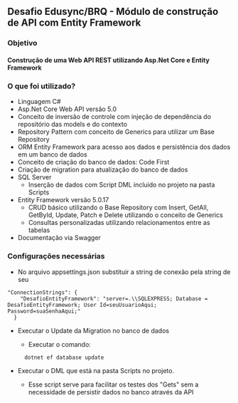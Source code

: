 ## Desafio Edusync/BRQ -  Módulo de construção de API com Entity Framework

### Objetivo
#### Construção de uma Web API REST utilizando Asp.Net Core e Entity Framework

### O que foi utilizado?
 - Linguagem C#
 - Asp.Net Core Web API versão 5.0
 - Conceito de inversão de controle com injeção de dependência do repositório das models e do contexto
 - Repository Pattern com conceito de Generics para utilizar um Base Repository
 - ORM Entity Framework para acesso aos dados e persistência dos dados em um banco de dados
 - Conceito de criação do banco de dados: Code First
 - Criação de migration para atualização do banco de dados
 - SQL Server 
    - Inserção de dados com Script DML incluído no projeto na pasta Scripts
 - Entity Framework versão 5.0.17
    - CRUD básico utilizando o Base Repository com Insert, GetAll, GetById, Update, Patch e Delete utilizando o conceito de Generics
    - Consultas personalizadas utilizando relacionamentos entre as tabelas
 - Documentação via Swagger
 
 ### Configurações necessárias
 - No arquivo  appsettings.json substituir a string de conexão pela string de seu 
```
"ConnectionStrings": {
    "DesafioEntityFramework": "server=.\\SQLEXPRESS; Database = DesafioEntityFramework; User Id=seuUsuarioAqui; Password=suaSenhaAqui;"
  }
```
 - Executar o Update da Migration no banco de dados
    
    - Executar o comando: 
    ```
      dotnet ef database update
    ```
 - Executar o DML que está na pasta Scripts no projeto.
    - Esse script serve para facilitar os testes dos "Gets" sem a necessidade de persistir dados no banco através da API


